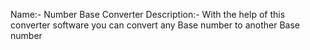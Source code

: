 Name:- Number Base Converter
Description:- With the help of this converter software you can convert any 
            Base number to another Base number 
    